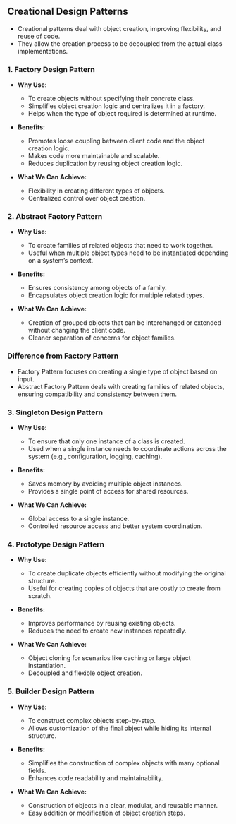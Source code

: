 ## Creational Design Patterns
- Creational patterns deal with object creation, improving flexibility, and reuse of code. 
- They allow the creation process to be decoupled from the actual class implementations.

### **1. Factory Design Pattern**

- **Why Use:**
  - To create objects without specifying their concrete class.
  - Simplifies object creation logic and centralizes it in a factory.
  - Helps when the type of object required is determined at runtime.

- **Benefits:**
  - Promotes loose coupling between client code and the object creation logic.
  - Makes code more maintainable and scalable.
  - Reduces duplication by reusing object creation logic.

- **What We Can Achieve:**
  - Flexibility in creating different types of objects.
  - Centralized control over object creation.

### **2. Abstract Factory Pattern**

- **Why Use:**
  - To create families of related objects that need to work together.
  - Useful when multiple object types need to be instantiated depending on a system’s context.

- **Benefits:**
  - Ensures consistency among objects of a family.
  - Encapsulates object creation logic for multiple related types.

- **What We Can Achieve:**
  - Creation of grouped objects that can be interchanged or extended without changing the client code.
  - Cleaner separation of concerns for object families.

### **Difference from Factory Pattern**
- Factory Pattern focuses on creating a single type of object based on input.
- Abstract Factory Pattern deals with creating families of related objects, ensuring compatibility and consistency between them.

### **3. Singleton Design Pattern**

- **Why Use:**
  - To ensure that only one instance of a class is created.
  - Used when a single instance needs to coordinate actions across the system (e.g., configuration, logging, caching).

- **Benefits:**
  - Saves memory by avoiding multiple object instances.
  - Provides a single point of access for shared resources.

- **What We Can Achieve:**
  - Global access to a single instance.
  - Controlled resource access and better system coordination.

### **4. Prototype Design Pattern**

- **Why Use:**
  - To create duplicate objects efficiently without modifying the original structure.
  - Useful for creating copies of objects that are costly to create from scratch.

- **Benefits:**
  - Improves performance by reusing existing objects.
  - Reduces the need to create new instances repeatedly.

- **What We Can Achieve:**
  - Object cloning for scenarios like caching or large object instantiation.
  - Decoupled and flexible object creation.

### **5. Builder Design Pattern**

- **Why Use:**
  - To construct complex objects step-by-step.
  - Allows customization of the final object while hiding its internal structure.

- **Benefits:**
  - Simplifies the construction of complex objects with many optional fields.
  - Enhances code readability and maintainability.

- **What We Can Achieve:**
  - Construction of objects in a clear, modular, and reusable manner.
  - Easy addition or modification of object creation steps.